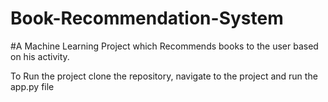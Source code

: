 # Book-Recommendation-System
#A Machine Learning Project which Recommends books to the user based on his activity.

To Run the project clone the repository, navigate to the project and run the app.py file
